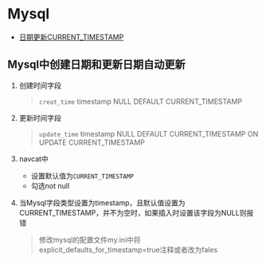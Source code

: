 # Mysql

- [日期更新CURRENT_TIMESTAMP](#date-update)

<div id="date-update"></div>

## Mysql中创建日期和更新日期自动更新

1. 创建时间字段
    > `creat_time` timestamp NULL DEFAULT CURRENT_TIMESTAMP  

2. 更新时间字段
    >  `update_time` timestamp NULL DEFAULT CURRENT_TIMESTAMP ON UPDATE CURRENT_TIMESTAMP

3. navcat中
    + 设置默认值为``CURRENT_TIMESTAMP``
    + 勾选not null
4. 当Mysql字段类型设置为timestamp，且默认值设置为CURRENT_TIMESTAMP，并不为空时，如果插入时设置该字段为NULL则报错
    > 修改mysql的配置文件my.ini中将explicit_defaults_for_timestamp=true注释或者改为fales

